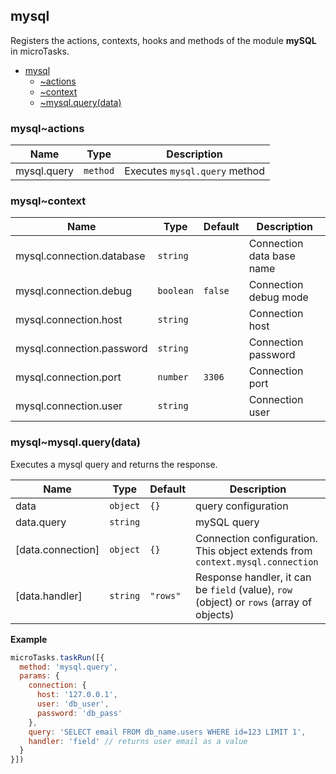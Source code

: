 <a name="module_mysql"></a>

## mysql
Registers the actions, contexts, hooks and methods of the module **mySQL** in microTasks.


* [mysql](#module_mysql)
    * [~actions](#module_mysql..actions)
    * [~context](#module_mysql..context)
    * [~mysql.query(data)](#module_mysql..mysql.query)

<a name="module_mysql..actions"></a>

### mysql~actions

| Name | Type | Description |
| --- | --- | --- |
| mysql.query | <code>method</code> | Executes `mysql.query` method |

<a name="module_mysql..context"></a>

### mysql~context

| Name | Type | Default | Description |
| --- | --- | --- | --- |
| mysql.connection.database | <code>string</code> |  | Connection data base name |
| mysql.connection.debug | <code>boolean</code> | <code>false</code> | Connection debug mode |
| mysql.connection.host | <code>string</code> |  | Connection host |
| mysql.connection.password | <code>string</code> |  | Connection password |
| mysql.connection.port | <code>number</code> | <code>3306</code> | Connection port |
| mysql.connection.user | <code>string</code> |  | Connection user |

<a name="module_mysql..mysql.query"></a>

### mysql~mysql.query(data)
Executes a mysql query and returns the response.


| Name | Type | Default | Description |
| --- | --- | --- | --- |
| data | <code>object</code> | <code>{}</code> | query configuration |
| data.query | <code>string</code> |  | mySQL query |
| [data.connection] | <code>object</code> | <code>{}</code> | Connection configuration. This object extends from `context.mysql.connection` |
| [data.handler] | <code>string</code> | <code>&quot;rows&quot;</code> | Response handler, it can be `field` (value), `row` (object) or `rows` (array of objects) |

**Example**  
```js
microTasks.taskRun([{
  method: 'mysql.query',
  params: {
    connection: {
      host: '127.0.0.1',
      user: 'db_user',
      password: 'db_pass'
    },
    query: 'SELECT email FROM db_name.users WHERE id=123 LIMIT 1',
    handler: 'field' // returns user email as a value
  }
}])
```
